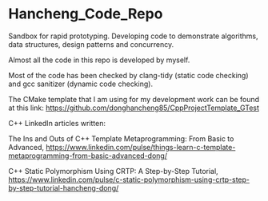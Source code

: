 # Hancheng_Code_Repo
Sandbox for rapid prototyping. Developing code to demonstrate algorithms, data structures, design patterns and concurrency.

Almost all the code in this repo is developed by myself.

Most of the code has been checked by clang-tidy (static code checking) and gcc sanitizer (dynamic code checking). 

The CMake template that I am using for my development work can be found at this link: https://github.com/donghancheng85/CppProjectTemplate_GTest

C++ LinkedIn articles written:

The Ins and Outs of C++ Template Metaprogramming: From Basic to Advanced, https://www.linkedin.com/pulse/things-learn-c-template-metaprogramming-from-basic-advanced-dong/

C++ Static Polymorphism Using CRTP: A Step-by-Step Tutorial, https://www.linkedin.com/pulse/c-static-polymorphism-using-crtp-step-by-step-tutorial-hancheng-dong/


 

